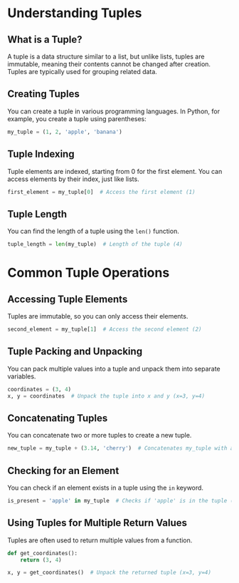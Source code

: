 # Understanding Tuples

## What is a Tuple?

A tuple is a data structure similar to a list, but unlike lists, tuples are immutable, meaning their contents cannot be changed after creation. Tuples are typically used for grouping related data.

## Creating Tuples

You can create a tuple in various programming languages. In Python, for example, you create a tuple using parentheses:

```python
my_tuple = (1, 2, 'apple', 'banana')
```

## Tuple Indexing

Tuple elements are indexed, starting from 0 for the first element. You can access elements by their index, just like lists.

```python
first_element = my_tuple[0]  # Access the first element (1)
```

## Tuple Length

You can find the length of a tuple using the `len()` function.

```python
tuple_length = len(my_tuple)  # Length of the tuple (4)
```

# Common Tuple Operations

## Accessing Tuple Elements

Tuples are immutable, so you can only access their elements.

```python
second_element = my_tuple[1]  # Access the second element (2)
```

## Tuple Packing and Unpacking

You can pack multiple values into a tuple and unpack them into separate variables.

```python
coordinates = (3, 4)
x, y = coordinates  # Unpack the tuple into x and y (x=3, y=4)
```

## Concatenating Tuples

You can concatenate two or more tuples to create a new tuple.

```python
new_tuple = my_tuple + (3.14, 'cherry')  # Concatenates my_tuple with a new tuple
```

## Checking for an Element

You can check if an element exists in a tuple using the `in` keyword.

```python
is_present = 'apple' in my_tuple  # Checks if 'apple' is in the tuple (True)
```

## Using Tuples for Multiple Return Values

Tuples are often used to return multiple values from a function.

```python
def get_coordinates():
    return (3, 4)

x, y = get_coordinates()  # Unpack the returned tuple (x=3, y=4)
```
